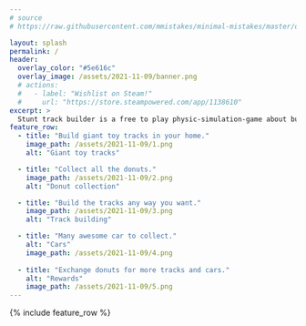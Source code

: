 ```yaml
---
# source
# https://raw.githubusercontent.com/mmistakes/minimal-mistakes/master/docs/_pages/home.md

layout: splash
permalink: /
header:
  overlay_color: "#5e616c"
  overlay_image: /assets/2021-11-09/banner.png
  # actions:
  #   - label: "Wishlist on Steam!"
  #     url: "https://store.steampowered.com/app/1138610"
excerpt: >
  Stunt track builder is a free to play physic-simulation-game about building awesome twisty stunt tracks in your home environment and collect all the super looking toy cars in the game.
feature_row:
  - title: "Build giant toy tracks in your home."
    image_path: /assets/2021-11-09/1.png
    alt: "Giant toy tracks"

  - title: "Collect all the donuts."
    image_path: /assets/2021-11-09/2.png
    alt: "Donut collection"

  - title: "Build the tracks any way you want."
    image_path: /assets/2021-11-09/3.png
    alt: "Track building"

  - title: "Many awesome car to collect."
    alt: "Cars"
    image_path: /assets/2021-11-09/4.png
  
  - title: "Exchange donuts for more tracks and cars."
    alt: "Rewards"
    image_path: /assets/2021-11-09/5.png
---
```


{% include feature_row %}

<!-- <iframe src="https://cdn.forms-content.sg-form.com/7dc2ad2a-c35b-11e9-8da4-9ec1f6b6d727"/> -->
